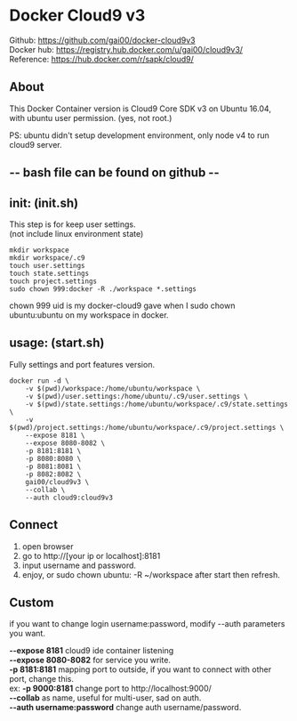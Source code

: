 Docker Cloud9 v3
================
Github: https://github.com/gai00/docker-cloud9v3  
Docker hub: https://registry.hub.docker.com/u/gai00/cloud9v3/  
Reference: https://hub.docker.com/r/sapk/cloud9/

## About
This Docker Container version is Cloud9 Core SDK v3 on Ubuntu 16.04,  
with ubuntu user permission. (yes, not root.)  
  
PS: ubuntu didn't setup development environment, only node v4 to run cloud9 server.

## -- bash file can be found on github --

## init: (init.sh)  
This step is for keep user settings.  
(not include linux environment state)  

    mkdir workspace
    mkdir workspace/.c9
    touch user.settings
    touch state.settings
    touch project.settings
    sudo chown 999:docker -R ./workspace *.settings
    
chown 999 uid is my docker-cloud9 gave when I sudo chown ubuntu:ubuntu on my workspace in docker.

## usage: (start.sh)
Fully settings and port features version.

    docker run -d \
        -v $(pwd)/workspace:/home/ubuntu/workspace \
        -v $(pwd)/user.settings:/home/ubuntu/.c9/user.settings \
        -v $(pwd)/state.settings:/home/ubuntu/workspace/.c9/state.settings \
        -v $(pwd)/project.settings:/home/ubuntu/workspace/.c9/project.settings \
        --expose 8181 \
        --expose 8080-8082 \
        -p 8181:8181 \
        -p 8080:8080 \
        -p 8081:8081 \
        -p 8082:8082 \
        gai00/cloud9v3 \
        --collab \
        --auth cloud9:cloud9v3

## Connect
1. open browser
2. go to http://[your ip or localhost]:8181
3. input username and password.
4. enjoy, or sudo chown ubuntu: -R ~/workspace after start then refresh.

## Custom
if you want to change login username:password, modify --auth parameters you want.  
  
<b>--expose 8181</b> cloud9 ide container listening  
<b>--expose 8080-8082</b> for service you write.  
<b>-p 8181:8181</b> mapping port to outside, if you want to connect with other port, change this.  
ex: <b>-p 9000:8181</b> change port to http://localhost:9000/  
<b>--collab</b> as name, useful for multi-user, sad on auth.  
<b>--auth username:password</b> change auth username/password.
